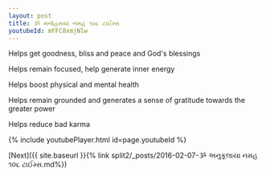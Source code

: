 ```yaml
---
layout: post
title: ૐ મનોહરાયાં નમહ ૧૦૮ ટાઈમ્સ
youtubeId: mFFC8xmjNlw
---
```

 
 
Helps get goodness, bliss and peace and God's blessings
 
Helps remain focused, help generate inner energy 
 
Helps boost physical and mental health 
 
Helps remain grounded and generates a sense of gratitude towards the greater power 
 
Helps reduce bad karma
 
 
 
 


{% include youtubePlayer.html id=page.youtubeId %}
 
[Next]({{ site.baseurl }}{% link  split2/_posts/2016-02-07-ૐ અનુકૂલાયા નમહ ૧૦૮ ટાઈમ્સ.md%})
 
